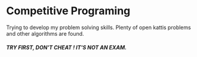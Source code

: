 # Competitive Programing

Trying to develop my problem solving skills. Plenty of open kattis problems and other algorithms are found.

#### <em>TRY FIRST, DON'T CHEAT ! IT'S NOT AN EXAM.</em> 

